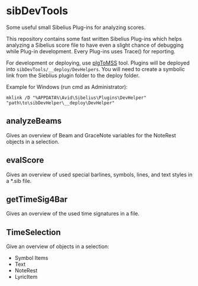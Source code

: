 # sibDevTools
Some useful small Sibelius Plug-ins for analyzing scores.

This repository contains some fast written Sibelius Plug-ins which helps analyzing a Sibelius score file to have even a slight chance of debugging while Plug-in development.
Every Plug-ins uses Trace() for reporting.

For development or deploying, use [plgToMSS](https://github.com/tido/plgToMSS) tool.
Plugins will be deployed into `sibDevTools/__deploy/DevHelpers`. You will need to create a symbolic link from the Sieblius plugin folder to the deploy folder.

Example for Windows (run cmd as Administrator):   
```
mklink /D "%APPDATA%\Avid\Sibelius\Plugins\DevHelper" "path\to\sibDevHelper\__deploy\DevHelper"
```

## analyzeBeams
Gives an overview of Beam and GraceNote variables for the NoteRest objects in a selection.

## evalScore
Gives an overview of used special barlines, symbols, lines, and text styles in a *.sib file.

## getTimeSig4Bar
Gives an overview of the used time signatures in a file.

## TimeSelection
Give an overview of objects in a selection:
* Symbol Items
* Text
* NoteRest
* LyricItem
